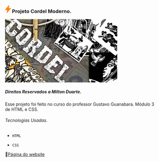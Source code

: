 
### [![DevSuperior logo](https://raw.githubusercontent.com/devsuperior/bds-assets/main/ds/devsuperior-logo-small.png)](https://raw.githubusercontent.com/devsuperior/bds-assets/main/ds/devsuperior-logo-small.png)  Projeto Cordel Moderno. 

​                                                                <img src="imagens/CORDEL-MODERNO.jpeg" alt="img" style="zoom: 50%;" />    
##### Direitos Reservados a Milton Duarte.

Esse projeto foi feito no curso do professor Gustavo Guanabara. Módulo 3 de HTML e CSS.


###### Tecnologias Usadas.


- `HTML`

- `CSS`

  

:link:[Página do website](https://abreu-marcelo.github.io/Projeto-Cordel/)

